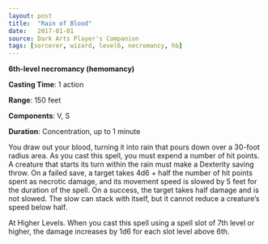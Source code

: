 ```yaml
---
layout: post
title:  "Rain of Blood"
date:   2017-01-01
source: Dark Arts Player's Companion
tags: [sorcerer, wizard, level6, necromancy, hb]
---
```


**6th-level necromancy (hemomancy)**

**Casting Time**: 1 action

**Range**: 150 feet

**Components**: V, S

**Duration**: Concentration, up to 1 minute

You draw out your blood, turning it into rain that pours down over a 30-foot radius area. As you cast this spell, you must expend a number of hit points. A creature that starts its turn within the rain must make a Dexterity saving throw. On a failed save, a target takes 4d6 + half the number of hit points spent as necrotic damage, and its movement speed is slowed by 5 feet for the duration of the spell. On a success, the target takes half damage and is not slowed. The slow can stack with itself, but it cannot reduce a creature’s speed below half.

At Higher Levels. When you cast this spell using a spell slot of 7th level or higher, the damage increases by 1d6 for each slot level above 6th.
